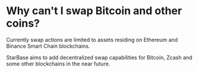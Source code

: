 # Why can't I swap Bitcoin and other coins?

Currently swap actions are limited to assets residing on Ethereum and Binance Smart Chain blockchains.

StarBase aims to add decentralized swap capabilities for Bitcoin, Zcash and some other blockchains in the near future.

